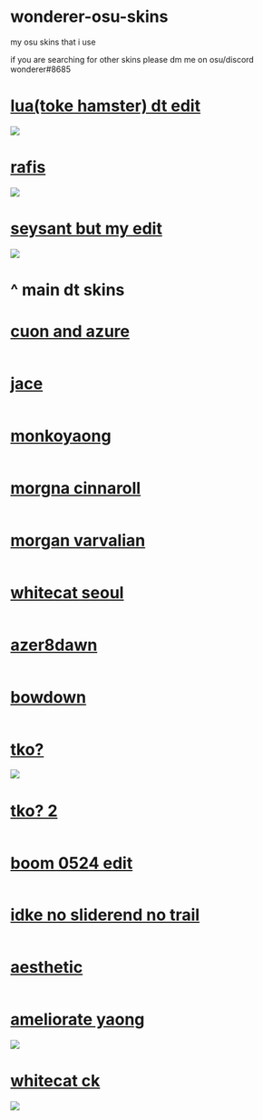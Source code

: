 # wonderer-osu-skins
my osu skins that i use

if you are searching for other skins please dm me on osu/discord
wonderer#8685


# [lua(toke hamster) dt edit](https://wonderer.s-ul.eu/9PndWNLO)
![](https://osu.ppy.sh/ss/14460595/a25d)

# [rafis](https://wonderer.s-ul.eu/tAXiDQ9a)
![](https://i.imgur.com/uAbOkbE.png)

# [seysant but my edit](https://wonderer.s-ul.eu/2sRfcVUu)
![](https://i.imgur.com/5L7yb7R.png)

# ^ main dt skins






# [cuon and azure](https://wonderer.s-ul.eu/JVpbLPC0)
![]()

# [jace](https://wonderer.s-ul.eu/Mqduh1TL)
![]()

# [monkoyaong](https://wonderer.s-ul.eu/lQuZqc3F)
![]()

# [morgna cinnaroll](https://wonderer.s-ul.eu/H3t2u0uf)
![]()

# [morgan varvalian](https://wonderer.s-ul.eu/plTTBH7J)
![]()

# [whitecat seoul](http://puu.sh/wbUqh/f06e03e683.osk)
![]()

# [azer8dawn](https://www.dropbox.com/s/ydin4ern2eb4ev2/%23azer8dawn.osk?dl=1)
![]()

# [bowdown](https://www.dropbox.com/s/0f0filgw5bj4eoo/talala%20-%20bowdown.osk?dl=1)
![]()

# [tko?](https://wonderer.s-ul.eu/CItfrmpg)
![](https://i.imgur.com/SAhsFWn.png)

# [tko? 2](https://www.dropbox.com/s/6dfljlmhty86o7r/tko.osk?dl=1)
![]()

# [boom 0524 edit](https://osuskins.net/download/QCPBA9y)
![]()

# [idke no sliderend no trail](https://www.dropbox.com/s/6bwhpqqjcgul33c/idke%20colour%2Bopaque.osk?dl=1)
![]()

# [aesthetic](https://www.dropbox.com/s/x61c9ditrcsqxsv/Aesthetic%201.3%20%28Ring%29.osk?dl=1)
![]()

# [ameliorate yaong](https://wonderer.s-ul.eu/YVpgFkEM)
![](https://i.imgur.com/u2EnxK3.png)

# [whitecat ck](https://www.dropbox.com/s/47obrwg9f8fgzyd/-%20%20%20%20%20%20%20%20%23%20WhiteCat%20%281.0%29%20%E3%80%8ECK%E3%80%8F%20%23-.osk?raw=1)
![](https://i.imgur.com/IxyB255.png)
